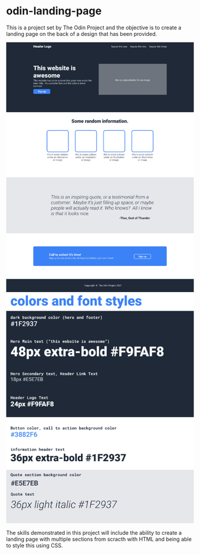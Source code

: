 # odin-landing-page

This is a project set by The Odin Project and the objective is to create a landing page on the back of a design that has been provided.

![Design](01.png)
![Font/Colours](02.png)

The skills demonstrated in this project will include the ability to create a landing page with multiple sections from scracth with HTML and being able to style this using CSS.